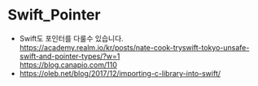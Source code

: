 # Swift_Pointer
- Swift도 포인터를 다룰수 있습니다. <br>
https://academy.realm.io/kr/posts/nate-cook-tryswift-tokyo-unsafe-swift-and-pointer-types/?w=1<br>
https://blog.canapio.com/110<br>
- https://oleb.net/blog/2017/12/importing-c-library-into-swift/

